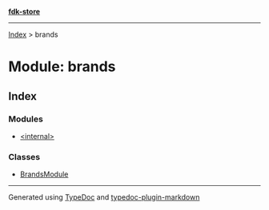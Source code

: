 [**fdk-store**](../README.md)
***

[Index](../API.md) > brands

# Module: brands

## Index

### Modules

- [\<internal\>](internal_/README.md)

### Classes

- [BrandsModule](classes/class.BrandsModule.md)

***
Generated using [TypeDoc](https://typedoc.org/) and [typedoc-plugin-markdown](https://www.npmjs.com/package/typedoc-plugin-markdown)
